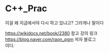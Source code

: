 # C++_Prac
이걸 왜 지금에서야 다시 하고 있냐고? 그러게나 말이다

https://wikidocs.net/book/2380 참고 강의 링크 <br>
https://blog.naver.com/raon_pgm 저자 블로그 <br>
이다.
